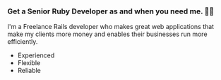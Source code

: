### Get a Senior Ruby Developer as and when you need me. 👨‍💻
I'm a Freelance Rails developer who makes great web applications that make my clients more money and enables their businesses run more efficiently.</p>

* Experienced
* Flexible
* Reliable

<!--
**simonreed/simonreed** is a ✨ _special_ ✨ repository because its `README.md` (this file) appears on your GitHub profile.

Here are some ideas to get you started:

- 🔭 I’m currently working on ...
- 🌱 I’m currently learning ...
- 👯 I’m looking to collaborate on ...
- 🤔 I’m looking for help with ...
- 💬 Ask me about ...
- 📫 How to reach me: ...
- 😄 Pronouns: ...
- ⚡ Fun fact: ...
-->
